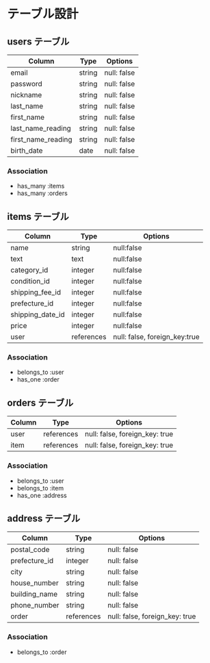 # テーブル設計

## users テーブル

| Column             | Type   | Options     |
| ------------------ | ------ | ----------- |
| email              | string | null: false |
| password           | string | null: false |
| nickname           | string | null: false |
| last_name          | string | null: false |
| first_name         | string | null: false |
| last_name_reading  | string | null: false |
| first_name_reading | string | null: false |
| birth_date         | date   | null: false |

### Association

- has_many :items
- has_many :orders

## items テーブル

| Column           | Type       |Options                       |
| ---------------- | -----------|------------------------------|
| name             | string     | null:false                   |
| text             | text       | null:false                   |
| category_id      | integer    | null:false                   |
| condition_id     | integer    | null:false                   |
| shipping_fee_id  | integer    | null:false                   |
| prefecture_id    | integer    | null:false                   |
| shipping_date_id | integer    | null:false                   |
| price            | integer    | null:false                   |
| user             | references | null: false, foreign_key:true|

### Association

- belongs_to :user
- has_one :order

## orders テーブル

| Column    | Type       | Options                        |
| --------- | ---------- | ------------------------------ |
| user      | references | null: false, foreign_key: true |
| item      | references | null: false, foreign_key: true |

### Association

- belongs_to :user
- belongs_to :item
- has_one :address

## address テーブル

| Column        | Type       | Options                        |
| ------------- | ---------- | ------------------------------ |
| postal_code   | string     | null: false                    |
| prefecture_id | integer    | null: false                    |
| city          | string     | null: false                    |
| house_number  | string     | null: false                    |
| building_name | string     | null: false                    |
| phone_number  | string     | null: false                    |
| order         | references | null: false, foreign_key: true |

### Association

- belongs_to :order
